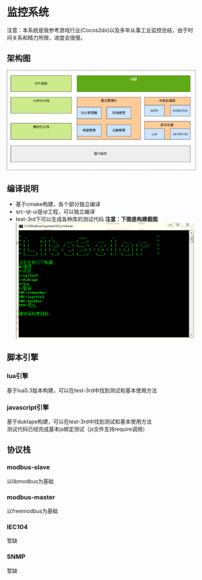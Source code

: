 # 监控系统
注意：本系统是我参考游戏行业(Cocos2dx)以及多年从事工业监控总结，由于时间关系和精力所限，进度会很慢。

## 架构图
![架构图](doc/architecture.png)


## 编译说明
- 基于cmake构建，各个部分独立编译
- src-qt-ui是qt工程，可以独立编译
- test-3rd下可以生成各种库的测试代码
**注意：下图是构建截图**
![构建](doc/build.png)

## 脚本引擎

### lua引擎
基于lua5.3版本构建，可以在test-3rd中找到测试和基本使用方法

### javascript引擎
基于duktape构建，可以在test-3rd中找到测试和基本使用方法  
测试代码已经完成基本js绑定测试（js文件支持require调用）  

## 协议栈

### modbus-slave
以libmodbus为基础

### modbus-master
以freemodbus为基础

### IEC104
暂缺

### SNMP
暂缺